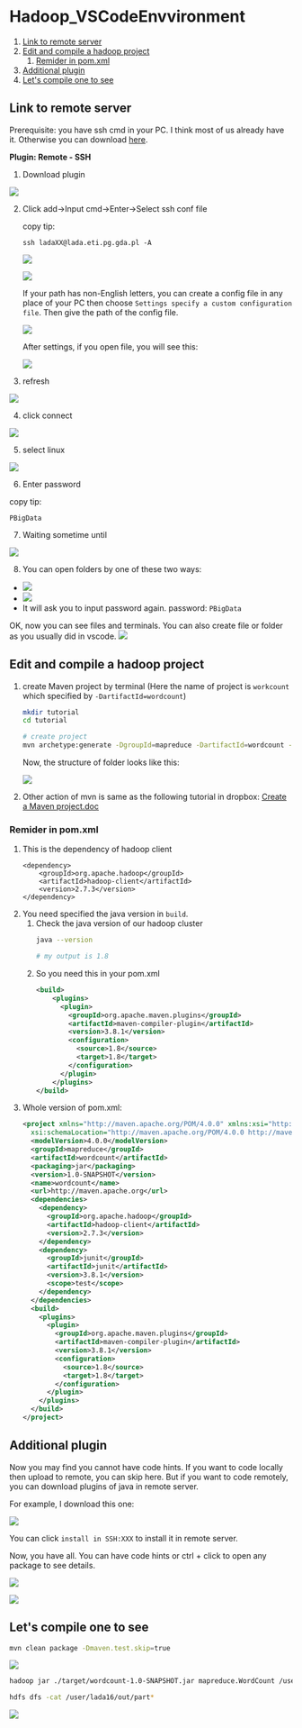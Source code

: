 # Hadoop_VSCodeEnvvironment

1. [Link to remote server](#link-to-remote-server)
2. [Edit and compile a hadoop project](#edit-and-compile-a-hadoop-project)
   1. [Remider in pom.xml](#remider-in-pomxml)
3. [Additional plugin](#additional-plugin)
4. [Let's compile one to see](#lets-compile-one-to-see)


## Link to remote server

Prerequisite: you have ssh cmd in your PC. I think most of us already have it. Otherwise you can download [here](https://code.visualstudio.com/docs/remote/troubleshooting#_installing-a-supported-ssh-client).

**Plugin: Remote - SSH**
1. Download plugin

  ![](_attachments/old/2023-03-06-15-15-33.png)

2. Click add->Input cmd->Enter->Select ssh conf file

    copy tip:
    ```
    ssh ladaXX@lada.eti.pg.gda.pl -A
    ```
    
    ![](_attachments/old/2023-03-06-15-31-56.png)

    ![](_attachments/old/2023-03-06-15-33-08.png)

    If your path has non-English letters, you can create a config file in any place of your PC then choose `Settings specify a custom configuration file`. Then give the path of the config file. 
    
    ![](_attachments/old/2023-03-06-17-09-12.png)

    After settings, if you open file, you will see this:

    ![](_attachments/old/2023-03-06-15-35-16.png)

3. refresh

  ![](_attachments/old/2023-03-06-15-20-49.png)

4. click connect

  ![](_attachments/old/2023-03-06-15-22-26.png)

5. select linux

  ![](_attachments/old/2023-03-06-17-12-41.png)

6. Enter password

  copy tip:
  ```
  PBigData
  ```

7. Waiting sometime until

  ![](_attachments/old/2023-03-06-17-14-42.png)

8. You can open folders by one of these two ways:
  - ![](_attachments/old/2023-03-06-17-19-01.png)
  - ![](_attachments/old/2023-03-06-17-19-26.png)
  - It will ask you to input password again. password: `PBigData`


OK, now you can see files and terminals. You can also create file or folder as you usually did in vscode.
![](_attachments/old/2023-03-06-17-22-41.png)

## Edit and compile a hadoop project

1. create Maven project by terminal (Here the name of project is `workcount` which specified by `-DartifactId=wordcount`)
    ```bash
    mkdir tutorial
    cd tutorial

    # create project
    mvn archetype:generate -DgroupId=mapreduce -DartifactId=wordcount -DarchetypeArtifactId=maven-archetype-quickstart -DinteractiveMode=false
    ```

    Now, the structure of folder looks like this:

    ![](_attachments/old/2023-03-06-17-54-41.png)

2. Other action of mvn is same as the following tutorial in dropbox:
   [Create a Maven project.doc](https://www.dropbox.com/sh/7pmhwa52zb1ddja/AADTRIQezsTSs5gMnyPXx9C0a/Labs/Lab1%262/Create%20a%20Maven%20project.doc?dl=0)


### Remider in pom.xml
1. This is the dependency of hadoop client
    ```
    <dependency>
        <groupId>org.apache.hadoop</groupId> 
        <artifactId>hadoop-client</artifactId> 
        <version>2.7.3</version> 
    </dependency>
    ```
2. You need specified the java version in `build`.
    1. Check the java version of our hadoop cluster
        ```bash
        java --version

        # my output is 1.8
        ```
    2. So you need this in your pom.xml
        ```xml
        <build>
            <plugins>
              <plugin>
                <groupId>org.apache.maven.plugins</groupId>
                <artifactId>maven-compiler-plugin</artifactId>
                <version>3.8.1</version>
                <configuration>
                  <source>1.8</source>
                  <target>1.8</target>
                </configuration>
              </plugin>
            </plugins>
        </build>
        ```
3. Whole version of pom.xml:
    ```xml
    <project xmlns="http://maven.apache.org/POM/4.0.0" xmlns:xsi="http://www.w3.org/2001/XMLSchema-instance"
      xsi:schemaLocation="http://maven.apache.org/POM/4.0.0 http://maven.apache.org/maven-v4_0_0.xsd">
      <modelVersion>4.0.0</modelVersion>
      <groupId>mapreduce</groupId>
      <artifactId>wordcount</artifactId>
      <packaging>jar</packaging>
      <version>1.0-SNAPSHOT</version>
      <name>wordcount</name>
      <url>http://maven.apache.org</url>
      <dependencies>
        <dependency>
          <groupId>org.apache.hadoop</groupId> 
          <artifactId>hadoop-client</artifactId> 
          <version>2.7.3</version> 
        </dependency>
        <dependency>
          <groupId>junit</groupId>
          <artifactId>junit</artifactId>
          <version>3.8.1</version>
          <scope>test</scope>
        </dependency>
      </dependencies>
      <build>
        <plugins>
          <plugin>
            <groupId>org.apache.maven.plugins</groupId>
            <artifactId>maven-compiler-plugin</artifactId>
            <version>3.8.1</version>
            <configuration>
              <source>1.8</source>
              <target>1.8</target>
            </configuration>
          </plugin>
        </plugins>
      </build>
    </project>
    ```

## Additional plugin
Now you may find you cannot have code hints. If you want to code locally then upload to remote, you can skip here. But if you want to code remotely, you can download plugins of java in remote server.

For example, I download this one:

![](_attachments/old/2023-03-06-18-38-38.png)

You can click `install in SSH:XXX` to install it in remote server.

Now, you have all. You can have code hints or ctrl + click to open any package to see details.

![](_attachments/old/2023-03-06-18-56-46.png)

![](_attachments/old/2023-03-06-18-56-55.png)

## Let's compile one to see
```bash
mvn clean package -Dmaven.test.skip=true
```

![](_attachments/old/2023-03-06-18-59-15.jpg)

```bash
hadoop jar ./target/wordcount-1.0-SNAPSHOT.jar mapreduce.WordCount /user/Liu/132.txt /user/lada16/out

hdfs dfs -cat /user/lada16/out/part*
```
![](_attachments/old/2023-03-06-19-16-51.png)



